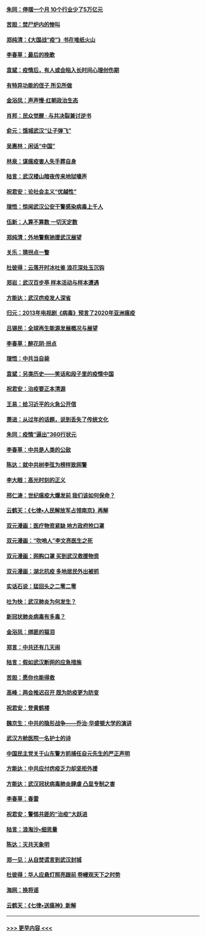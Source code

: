 #### [朱同：停摆一个月 10个行业少了5万亿元](../pages/nsc993/n11904498.md?t=02291632) 
#### [苦胆：焚尸炉内的惨叫](../pages/nsc993/n11904479.md?t=02291632) 
#### [郑纯清：《大国战“疫”》书在堆纸火山](../pages/nsc993/n11904450.md?t=02291632) 
#### [李春草：最后的挽歌](../pages/nsc993/n11904441.md?t=02291632) 
#### [袁斌：疫情后，有人或会陷入长时间心理创伤期](../pages/nsc993/n11901514.md?t=02291632) 
#### [有特异功能的侄子 所见所做](../pages/nsc993/n11901154.md?t=02291632) 
#### [金浴凤：声声慢‧红朝政治生态](../pages/nsc993/n11899553.md?t=02291632) 
#### [肖邦：民众觉醒 · 与共决裂兼讨逆书](../pages/nsc993/n11898435.md?t=02291632) 
#### [俞元：饿城武汉“让子弹飞”](../pages/nsc993/n11898344.md?t=02291632) 
#### [吴惠林：闲话“中国”](../pages/nsc993/n11898182.md?t=02291632) 
#### [林泉：谋瘟疫害人失手葬自身](../pages/nsc993/n11897892.md?t=02291632) 
#### [陆言：武汉楼山暗夜传来地狱嚎声](../pages/nsc993/n11897033.md?t=02291632) 
#### [祝君安：论社会主义“优越性”](../pages/nsc993/n11897005.md?t=02291632) 
#### [理悟：惊闻武汉公安干警感染病毒上千人](../pages/nsc993/n11896947.md?t=02291632) 
#### [伍新：人算不算数 一切天定数](../pages/nsc993/n11893372.md?t=02291632) 
#### [郑纯清：外地警察驰援武汉展望](../pages/nsc993/n11893115.md?t=02291632) 
#### [关乐：猜拐点一瞥](../pages/nsc993/n11893020.md?t=02291632) 
#### [杜彼得：云落开时冰吐鉴 浪花深处玉沉钩](../pages/nsc993/n11892107.md?t=02291632) 
#### [郑岩：武汉百步亭 样本活动与样本遭遇](../pages/nsc993/n11892310.md?t=02291632) 
#### [方能达：武汉疠疫发人深省](../pages/nsc993/n11891376.md?t=02291632) 
#### [归元：2013年电视剧《病毒》预言了2020年亚洲瘟疫](../pages/nsc993/n11891126.md?t=02291632) 
#### [吕锡民：全球再生能源发展概况与展望](../pages/nsc993/n11890613.md?t=02291632) 
#### [李春草：醉花阴·拐点](../pages/nsc993/n11890567.md?t=02291632) 
#### [理悟：中共当自毙](../pages/nsc993/n11890559.md?t=02291632) 
#### [袁斌：另类历史——笑话和段子里的疫情中国](../pages/nsc993/n11889243.md?t=02291632) 
#### [祝君安：治疫要正本清源](../pages/nsc993/n11889085.md?t=02291632) 
#### [王易：给习近平的火急公开信](../pages/nsc993/n11888225.md?t=02291632) 
#### [萧进：从过年的话题，说到丢失了传统文化](../pages/nsc993/n11887732.md?t=02291632) 
#### [朱同：疫情“逼出”360行状元](../pages/nsc993/n11887678.md?t=02291632) 
#### [李春草：中共是人类的公敌](../pages/nsc993/n11887656.md?t=02291632) 
#### [陈达：就中共树李弦为榜样致网警](../pages/nsc993/n11887625.md?t=02291632) 
#### [李大眼：高光时刻的正义](../pages/nsc993/n11887585.md?t=02291632) 
#### [邢仁涛：世纪瘟疫大爆发前 我们该如何保命？](../pages/nsc993/n11887535.md?t=02291632) 
#### [云鹤天：《七律▪人民解放军占领南京》再解](../pages/nsc993/n11887524.md?t=02291632) 
#### [双元漫画：医疗物资紧缺 地方政府抢口罩](../pages/nsc993/n11884744.md?t=02291632) 
#### [双元漫画：“吹哨人”李文亮医生之死](../pages/nsc993/n11884705.md?t=02291632) 
#### [双元漫画：网购口罩 买到武汉救援物资](../pages/nsc993/n11884670.md?t=02291632) 
#### [双元漫画：湖北抗疫 多地居民外出被抓](../pages/nsc993/n11884643.md?t=02291632) 
#### [实话石说：猛回头之二零二零](../pages/nsc993/n11883968.md?t=02291632) 
#### [吐为快：武汉肺炎为何发生？](../pages/nsc993/n11882180.md?t=02291632) 
#### [新冠状肺炎病毒有多毒？](../pages/nsc993/n11881790.md?t=02291632) 
#### [金浴凤：绑匪的猫泪](../pages/nsc993/n11880664.md?t=02291632) 
#### [郑言：中共还有几天闹](../pages/nsc993/n11880645.md?t=02291632) 
#### [陆言：假如武汉断网的应急措施](../pages/nsc993/n11880619.md?t=02291632) 
#### [苦胆：愿你也能得救](../pages/nsc993/n11880601.md?t=02291632) 
#### [高峰：两会推迟召开  既为防疫更为防变](../pages/nsc993/n11879977.md?t=02291632) 
#### [祝君安：登黄鹤楼](../pages/nsc993/n11880583.md?t=02291632) 
#### [魏京生：中共的隐形战争——乔治‧华盛顿大学的演讲](../pages/nsc993/n11879765.md?t=02291632) 
#### [武汉方舱医院一名护士的诗](../pages/nsc993/n11878480.md?t=02291632) 
#### [中国民主党关于山东警方抓捕任自元先生的严正声明](../pages/nsc993/n11877506.md?t=02291632) 
#### [方能达：中共应付疠疫乏力却坚拒外援](../pages/nsc993/n11877497.md?t=02291632) 
#### [方能达：武汉冠状病毒肺炎肆虐 凸显专制之害](../pages/nsc993/n11877475.md?t=02291632) 
#### [李春草：春雷](../pages/nsc993/n11876287.md?t=02291632) 
#### [祝君安：警惕共匪的“治疫”大跃进](../pages/nsc993/n11876084.md?t=02291632) 
#### [陆言：浪淘沙•细思量](../pages/nsc993/n11876071.md?t=02291632) 
#### [陈达：灭共天象明](../pages/nsc993/n11876063.md?t=02291632) 
#### [郑一见：从自焚谎言到武汉封城](../pages/nsc993/n11875621.md?t=02291632) 
#### [杜彼得：华人应悬灯照亮跟前 卷幔观天下之时势](../pages/nsc993/n11874822.md?t=02291632) 
#### [海网：换将谣](../pages/nsc993/n11873712.md?t=02291632) 
#### [云鹤天：《七律▪送瘟神》新解](../pages/nsc993/n11873598.md?t=02291632) 

----
#### [ >>> 更早内容 <<< ](../indexes/nsc993-earlier.md)
